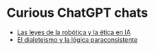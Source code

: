 # Curious ChatGPT chats

- [Las leyes de la robótica y la ética en IA](http://htmlpreview.github.io/?https://github.com/dodero/chatgptchats/blob/main/chats/chat-gpt-leyes-de-la-robotica-y-etica-en-ia.html)
- [El dialeteismo y la lógica paraconsistente](http://htmlpreview.github.io/?https://github.com/dodero/chatgptchats/blob/main/chats/chat-gpt-logica-paraconsistente.html)
